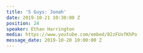 ```yaml
---
title: '5 Guys: Jonah'
date: 2019-10-21 10:30:00 Z
position: 24
speaker: Ethan Harrington
media: https://www.youtube.com/embed/82zFUxfKhPo
message_date: 2019-10-20 10:00:00 Z
---
```


